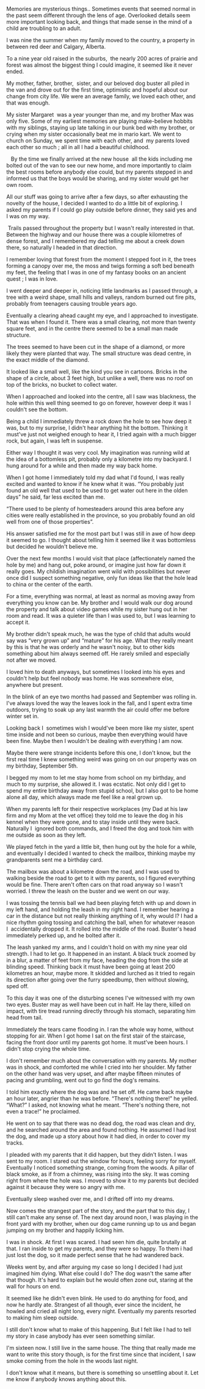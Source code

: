 

Memories are mysterious things.. Sometimes events that seemed normal in the past seem different through the lens of age. Overlooked details seem more important looking back, and things that made sense in the mind of a child are troubling to an adult. 

I was nine the summer when my family moved to the country, a property in between red deer and Calgary, Alberta. 
 
To a nine year old raised in the suburbs,  the nearly 200 acres of prairie and forest was almost the biggest thing I could imagine, it seemed like it never ended. 

My mother, father, brother,  sister, and our beloved dog buster all piled in the van and drove out for the first time, optimistic and hopeful about our change from city life. We were an average family, we loved each other, and that was enough. 

My sister Margaret  was a year younger than me, and my brother Max was only five. Some of my earliest memories are playing make-believe hobbits with my siblings, staying up late talking in our bunk bed with my brother, or crying when my sister occasionally beat me in mario kart. We went to church on Sunday, we spent time with each other, and  my parents loved each other so much ; all in all I had a beautiful childhood.

   By the time we finally arrived at the new house  all the kids including me bolted out of the van to see our new home, and more importantly to claim the best rooms before anybody else could, but my parents stepped in and informed us that the boys would be sharing, and my sister would 
get her own room. 

All our stuff was going to arrive after a few days, so after exhausting the novelty of the house, I decided I wanted to do a little bit of exploring. I asked my parents if I could go play outside before dinner, they said yes and I was on my way.

 Trails passed throughout the property but I wasn't really interested in that. Between the highway and our house there was a couple kilometres of dense forest, and I remembered my dad telling me about a creek down there, so naturally I headed in that direction.

 I remember loving that forest from the moment I stepped foot in it, the trees forming a canopy over me, the moss and twigs forming a soft bed beneath my feet, the feeling that I was in one of my fantasy books on an ancient quest ; I was in love.

 I went deeper and deeper in, noticing little landmarks as I passed through, a tree with a weird shape, small hills and valleys, random burned out fire pits, probably from teenagers causing trouble years ago. 

Eventually a clearing ahead caught my eye, and I approached to investigate. That was when I found it. There was a small clearing, not more than twenty square feet, and in the centre there seemed to be a small man made structure. 

The trees seemed to have been cut in the shape of a diamond, or more likely they were planted that way. The small structure was dead centre, in the exact middle of the diamond. 

It looked like a small well, like the kind you see in cartoons. Bricks in the shape of a circle, about 3 feet high, but unlike a well, there was no roof on top of the bricks, no bucket to collect water. 

When I approached and looked into the centre, all I saw was blackness, the hole within this well thing seemed to go on forever, however deep it was I couldn't see the bottom. 

Being a child I immediately threw a rock down the hole to see how deep it was, but to my surprise, I didn't hear anything hit the bottom. Thinking it must've just not weighed enough to hear it, I tried again with a much bigger rock, but again, I was left in suspense. 

Either way I thought it was very cool. My imagination was running wild at the idea of a bottomless pit, probably only a kilometre into my backyard. I hung around for a while and then made my way back home. 

When I got home I immediately told my dad what I'd found, I was really excited and wanted to know if he knew what it was. “You probably just found an old well that used to be used to get water out here in the olden days” he said, far less excited than me.

 “There used to be plenty of homesteaders around this area before any cities were really established in the province, so you probably found an old well from one of those properties”. 

His answer satisfied me for the most part but I was still in awe of how deep it seemed to go. I thought about telling him it seemed like it was bottomless but decided he wouldn't believe me. 

Over the next few months I would visit that place (affectionately named the hole by me) and hang out, poke around, or imagine just how far down it really goes. My childish imagination went wild with possibilities but never once did I suspect something negative, only fun ideas like that the hole lead to china or the center of the earth. 

For a time, everything was normal, at least as normal as moving away from everything you know can be. My brother and I would walk our dog around the property and talk about video games while my sister hung out in her room and read. It was a quieter life than I was used to, but I was learning to accept it. 

My brother didn't speak much, he was the type of child that adults would say was “very grown up” and “mature” for his age. What they really meant by this is that he was orderly and he wasn't noisy, but to other kids something about him always seemed off. He rarely smiled and especially not after we moved. 

I loved him to death anyways, but sometimes I looked into his eyes and couldn't help but feel nobody was home. He was somewhere else, anywhere but present. 

In the blink of an eye two months had passed and September was rolling in. I've always loved the way the leaves look in the fall, and I spent extra time outdoors, trying to soak up any last warmth the air could offer me before winter set in. 

Looking back I  sometimes wish I would've been more like my sister, spent time inside and not been so curious, maybe then everything would have been fine. Maybe then I wouldn't be dealing with everything I am now. 

Maybe there were strange incidents before this one, I don't know, but the first real time I knew something weird was going on on our property was on my birthday, September 5th. 

I begged my mom to let me stay home from school on my birthday, and much to my surprise, she allowed it. I was ecstatic. Not only did I get to spend my entire birthday away from stupid school, but I also got to be home alone all day, which always made me feel like a real grown up. 

When my parents left for their respective workplaces (my Dad at his law firm and my Mom at the vet office) they told me to leave the dog in his kennel when they were gone, and to stay inside until they were back. Naturally I  ignored both commands, and I freed the dog and took him with me outside as soon as they left.

 We played fetch in the yard a little bit, then hung out by the hole for a while, and eventually I decided I wanted to check the mailbox, thinking maybe my grandparents sent me a birthday card. 

The mailbox was about a kilometre down the road, and I was used to walking beside the road to get to it with my parents, so I figured everything would be fine. There aren't often cars on that road anyway so I wasn't worried. I threw the leash on the buster and we went on our way. 

I was tossing the tennis ball we had been playing fetch with up and down in my left hand, and holding the leash in my right hand. I remember hearing a car in the distance but not really thinking anything of it, why would I? I had a nice rhythm going tossing and catching the ball, when for whatever reason I  accidentally dropped it. It rolled into the middle of the road. Buster's head immediately perked up, and he bolted after it. 

The leash yanked my arms, and I couldn't hold on with my nine year old strength. I had to let go. It happened in an instant. A black truck zoomed by in a blur, a matter of feet from my face, heading the dog from the side at blinding speed. Thinking back it must have been going at least 200 kilometres an hour, maybe more. It skidded and lurched as it tried to regain its direction after going over the furry speedbump, then without slowing, sped off. 

To this day it was one of the disturbing scenes I've witnessed with my own two eyes. Buster may as well have been cut in half. He lay there, killed on impact, with tire tread running directly through his stomach, separating him head from tail. 

Immediately the tears came flooding in. I ran the whole way home, without stopping for air. When I got home I sat on the first stair of the staircase, facing the front door until my parents got home. It must've been hours. I didn't stop crying the whole time. 

I don't remember much about the conversation with my parents. My mother was in shock, and comforted me while I cried into her shoulder. My father on the other hand was very upset, and after maybe fifteen minutes of pacing and grumbling, went out to go find the dog's remains.

 I told him exactly where the dog was and he set off. He came back maybe an hour later, angrier than he was before. “There's nothing there!” he yelled. “What?” I asked, not knowing what he meant. “There's nothing there, not even a trace!” he proclaimed. 

He went on to say that there was no dead dog, the road was clean and dry, and he searched around the area and found nothing. He assumed I had lost the dog, and made up a story about how it had died, in order to cover my tracks. 

I pleaded with my parents that it did happen, but they didn't listen. I was sent to my room. I stared out the window for hours, feeling sorry for myself. Eventually I noticed something strange, coming from the woods. A pillar of black smoke, as if from a chimney, was rising into the sky. It was coming right from where the hole was. I moved to show it to my parents but decided against it because they were so angry with me. 

Eventually sleep washed over me, and I drifted off into my dreams. 

Now comes the strangest part of the story, and the part that to this day, I still can't make any sense of. The next day around noon, I was playing in the front yard with my brother, when our dog came running up to us and began jumping on my brother and happily licking him. 

I was in shock. At first I was scared. I had seen him die, quite brutally at that. I ran inside to get my parents, and they were so happy. To them i had just lost the dog, so it made perfect sense that he had wandered back. 

Weeks went by, and after arguing my case so long I decided I had just imagined him dying. What else could I do? The dog wasn't the same after that though. It's hard to explain but he would often zone out, staring at the wall for hours on end. 

It seemed like he didn't even blink. He used to do anything for food, and now he hardly ate. Strangest of all though, ever since the incident, he howled and cried all night long, every night. Eventually my parents resorted to making him sleep outside. 

I still don't know what to make of this happening. But I felt like I had to tell my story in case anybody has ever seen something similar. 

I'm sixteen now. I still live in the same house. The thing that really made me want to write this story though, is for the first time since that incident, I saw smoke coming from the hole in the woods last night. 

I don't know what it means, but there is something so unsettling about it. Let me know if anybody knows anything about this. 



  
